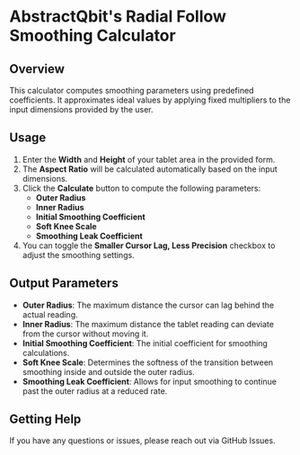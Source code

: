 # AbstractQbit's Radial Follow Smoothing Calculator

## Overview

This calculator computes smoothing parameters using predefined coefficients. It approximates ideal values by applying fixed multipliers to the input dimensions provided by the user.

## Usage

1. Enter the **Width** and **Height** of your tablet area in the provided form.
2. The **Aspect Ratio** will be calculated automatically based on the input dimensions.
3. Click the **Calculate** button to compute the following parameters:
   - **Outer Radius**
   - **Inner Radius**
   - **Initial Smoothing Coefficient**
   - **Soft Knee Scale**
   - **Smoothing Leak Coefficient**
4. You can toggle the **Smaller Cursor Lag, Less Precision** checkbox to adjust the smoothing settings.

## Output Parameters

- **Outer Radius**: The maximum distance the cursor can lag behind the actual reading.
- **Inner Radius**: The maximum distance the tablet reading can deviate from the cursor without moving it.
- **Initial Smoothing Coefficient**: The initial coefficient for smoothing calculations.
- **Soft Knee Scale**: Determines the softness of the transition between smoothing inside and outside the outer radius.
- **Smoothing Leak Coefficient**: Allows for input smoothing to continue past the outer radius at a reduced rate.


## Getting Help

If you have any questions or issues, please reach out via GitHub Issues.
